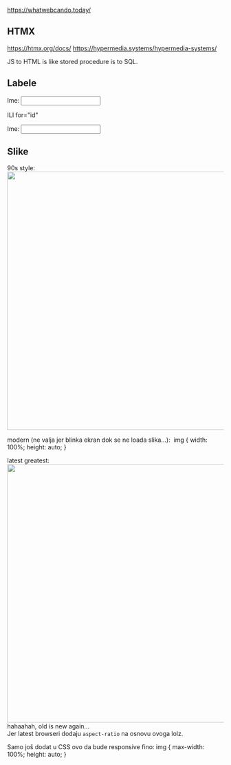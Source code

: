 

https://whatwebcando.today/

## HTMX
https://htmx.org/docs/
https://hypermedia.systems/hypermedia-systems/

JS to HTML is like stored procedure is to SQL.


## Labele

<label>
    Ime:
    <input name="ime" />
</label>

ILI for="id"

<label for="ime">Ime: </label>
<input name="ime" id="ime" />



## Slike
90s style:
<img src="" width="800" height="600" />

modern (ne valja jer blinka ekran dok se ne loada slika...):
<img src="" />
img {
    width: 100%;
    height: auto;
}

latest greatest:
<img src="" width="800" height="600" />
hahaahah, old is new again...  
Jer latest browseri dodaju `aspect-ratio` na osnovu ovoga lolz.

Samo još dodat u CSS ovo da bude responsive fino:
img {
    max-width: 100%;
    height: auto;
}









